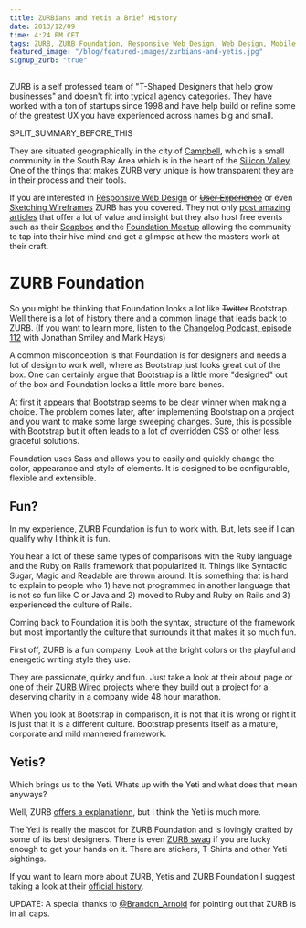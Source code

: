 ```yaml
---
title: ZURBians and Yetis a Brief History
date: 2013/12/09
time: 4:24 PM CET
tags: ZURB, ZURB Foundation, Responsive Web Design, Web Design, Mobile
featured_image: "/blog/featured-images/zurbians-and-yetis.jpg"
signup_zurb: "true"
---
```


ZURB is a self professed team of "T-Shaped Designers that help grow businesses" and doesn't fit into typical agency categories. They have worked with a ton of startups since 1998 and have help build or refine some of the greatest UX you have experienced across names big and small.

SPLIT\_SUMMARY\_BEFORE\_THIS

They are situated geographically in the city of [Campbell](https://en.wikipedia.org/wiki/Campbell,_California), which is a small community in the South Bay Area which is in the heart of the [Silicon Valley](https://en.wikipedia.org/wiki/Silicon_valley). One of the things that makes ZURB very unique is how transparent they are in their process and their tools.

If you are interested in [Responsive Web Design](http://zurb.com/blog/responsive-design) or <del><a href="http://zurb.com/article/932/can-we-drop-the-term-ux-design-already-an">User Experience</a></del> or even [Sketching Wireframes](http://zurb.com/blog/sketching) ZURB has you covered. They not only [post amazing articles](http://zurb.com/blog) that offer a lot of value and insight but they also host free events such as their [Soapbox](http://zurb.com/soapbox) and the [Foundation Meetup](http://www.meetup.com/Foundation-by-ZURB-Meetup/) allowing the community to tap into their hive mind and get a glimpse at how the masters work at their craft.

# ZURB Foundation

So you might be thinking that Foundation looks a lot like <del>Twitter</del> Bootstrap. Well there is a lot of history there and a common linage that leads back to ZURB. (If you want to learn more, listen to the [Changelog Podcast, episode 112](http://5by5.tv/changelog/112) with Jonathan Smiley and Mark Hays)

A common misconception is that Foundation is for designers and needs a lot of design to work well, where as Bootstrap just looks great out of the box. One can certainly argue that Bootstrap is a little more "designed" out of the box and Foundation looks a little more bare bones.

At first it appears that Bootstrap seems to be clear winner when making a choice. The problem comes later, after implementing Bootstrap on a project and you want to make some large sweeping changes. Sure, this is possible with Bootstrap but it often leads to a lot of overridden CSS or other less graceful solutions.

Foundation uses Sass and allows you to easily and quickly change the color, appearance and style of elements. It is designed to be configurable, flexible and extensible.

## Fun?

In my experience, ZURB Foundation is fun to work with. But, lets see if I can qualify why I think it is fun.

You hear a lot of these same types of comparisons with the Ruby language and the Ruby on Rails framework that popularized it. Things like Syntactic Sugar, Magic and Readable are thrown around. It is something that is hard to explain to people who 1) have not programmed in another language that is not so fun like C or Java and 2) moved to Ruby and Ruby on Rails and 3) experienced the culture of Rails.

Coming back to Foundation it is both the syntax, structure of the framework but most importantly the culture that surrounds it that makes it so much fun.

First off, ZURB is a fun company. Look at the bright colors or the playful and energetic writing style they use.

They are passionate, quirky and fun. Just take a look at their about page or one of their [ZURB Wired projects](http://zurb.com/wired) where they build out a project for a deserving charity in a company wide 48 hour marathon.

When you look at Bootstrap in comparison, it is not that it is wrong or right it is just that it is a different culture. Bootstrap presents itself as a mature, corporate and mild mannered framework.

## Yetis?

Which brings us to the Yeti. Whats up with the Yeti and what does that mean anyways?

Well, ZURB [offers a explanationn](http://foundation.zurb.com/learn/about.html), but I think the Yeti is much more.

The Yeti is really the mascot for ZURB Foundation and is lovingly crafted by some of its best designers. There is even [ZURB swag](http://zurb.com/article/1126/zurb-giveaway-a-foundation-yeti-t-shirt) if you are lucky enough to get your hands on it. There are stickers, T-Shirts and other Yeti sightings.

If you want to learn more about ZURB, Yetis and ZURB Foundation I suggest taking a look at their [official history](http://foundation.zurb.com/learn/about.html).

UPDATE: A special thanks to [@Brandon_Arnold](https://twitter.com/Brandon_Arnold) for pointing out that ZURB is in all caps.

